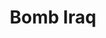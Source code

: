 ---
ee_id_thing: '4038'
site: '1'
type: '2'
inv_num: 2005-020
add_credit:
url: 2005-020-bomb-iraq
title: Bomb Iraq
year: '2005'
display_year: '2005'
medium: Hyercard Readymade
dims:
pitch: "​Actual hyper-card program I found on a computer I bought at the Salvation
  Army. Click on the link above 2 c the (great) 2014 online restoration of this work
  by Dragan Espenschied!!!!!."
ps:
live_url: https://sites.rhizome.org/emulating-bomb-iraq-arcangel/
youtube:
related_code:
imgs: bomb-iraq-2005-020-screenshot-database-ih--ej80.jpg
subheading:
download:
commission:
related:
layout: things-i-made
---
